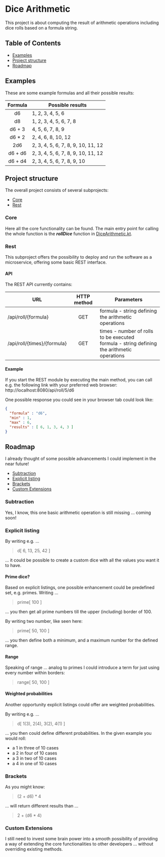 Dice Arithmetic
===
This project is about computing the result of arithmetic operations including dice rolls based on a formula string.

Table of Contents
---
- [Examples](#examples)
- [Project structure](#project-structure)
- [Roadmap](#roadmap)

Examples
---
These are some example formulas and all their possible results:

| Formula | Possible results |
| :---: | --- | 
| d6 | 1, 2, 3, 4, 5, 6 |
| d8 | 1, 2, 3, 4, 5, 6, 7, 8 |
| d6 + 3 | 4, 5, 6, 7, 8, 9 |
| d6 * 2 | 2, 4, 6, 8, 10, 12 |
| 2d6 | 2, 3, 4, 5, 6, 7, 8, 9, 10, 11, 12 |
| d6 + d6 | 2, 3, 4, 5, 6, 7, 8, 9, 10, 11, 12 |
| d6 + d4 | 2, 3, 4, 5, 6, 7, 8, 9, 10 |

Project structure
---
The overall project consists of several subprojects:

- [Core](#core)
- [Rest](#rest)

### Core
Here all the core functionality can be found.
The main entry point for calling the whole function is the ***rollDice*** function in [DiceArithmetic.kt](core/src/main/kotlin/com/github/sourcefranke/dicearithmetic/core/DiceArithmetic.kt).

### Rest
This subproject offers the possibility to deploy and run the software as a microservice, offering some basic REST interface.

#### API
The REST API currently contains:

| URL | HTTP method | Parameters |
| --- | :---: | --- |
| /api/roll/{formula} | GET | formula - string defining the arithmetic operations |
| /api/roll/{times}/{formula} | GET | times - number of rolls to be executed <br> formula - string defining the arithmetic operations |

#### Example
If you start the REST module by executing the main method, you can call e.g. the following link with your preferred web browser:
http://localhost:8080/api/roll/5/d6

One possible response you could see in your browser tab could look like:
```json
{
  "formula" : "d6",
  "min" : 1,
  "max" : 6,
  "results" : [ 6, 1, 3, 4, 3 ]
}
```

Roadmap
---
I already thought of some possible advancements I could implement in the near future!

- [Subtraction](#core)
- [Explicit listing](#explicit-listing)
- [Brackets](#brackets)
- [Custom Extensions](#custom-extensions)

### Subtraction
Yes, I know, this one basic arithmetic operation is still missing ... coming soon! 

### Explicit listing
By writing e.g. ...
> d[ 6, 13, 25, 42 ]

... it could be possible to create a custom dice with all the values you want it to have.

#### Prime dice?
Based on explicit listings, one possible enhancement could be predefined set, e.g. primes.
Writing ...
> prime[ 100 ]

... you then get all prime numbers till the upper (including) border of 100.

By writing two number, like seen here:
> prime[ 50, 100 ]

... you then define both a minimum, and a maximum number for the defined range.

#### Range
Speaking of range ... analog to primes I could introduce a term for just using every number within borders:
> range[ 50, 100 ]

#### Weighted probabilities
Another opportunity explicit listings could offer are weighted probabilities.

By writing e.g. ...
> d[ 1(3), 2(4), 3(2), 4(1) ]

... you then could define different probabilities.
In the given example you would roll:
* a 1 in three of 10 cases
* a 2 in four of 10 cases
* a 3 in two of 10 cases
* a 4 in one of 10 cases

### Brackets
As you might know:
> (2 + d6) * 4

... will return different results than ...
> 2 + (d6 * 4)

### Custom Extensions
I still need to invest some brain power into a smooth possibility of providing a way of extending the core functionalities to other developers ... without overriding existing methods.
